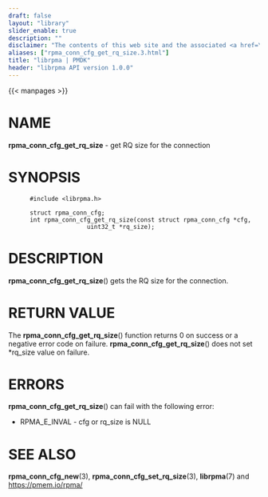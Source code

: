 ```yaml
---
draft: false
layout: "library"
slider_enable: true
description: ""
disclaimer: "The contents of this web site and the associated <a href=\"https://github.com/pmem\">GitHub repositories</a> are BSD-licensed open source."
aliases: ["rpma_conn_cfg_get_rq_size.3.html"]
title: "librpma | PMDK"
header: "librpma API version 1.0.0"
---
```

{{< manpages >}}

[comment]: <> (SPDX-License-Identifier: BSD-3-Clause)
[comment]: <> (Copyright 2020-2022, Intel Corporation)

NAME
====

**rpma\_conn\_cfg\_get\_rq\_size** - get RQ size for the connection

SYNOPSIS
========

          #include <librpma.h>

          struct rpma_conn_cfg;
          int rpma_conn_cfg_get_rq_size(const struct rpma_conn_cfg *cfg,
                          uint32_t *rq_size);

DESCRIPTION
===========

**rpma\_conn\_cfg\_get\_rq\_size**() gets the RQ size for the
connection.

RETURN VALUE
============

The **rpma\_conn\_cfg\_get\_rq\_size**() function returns 0 on success
or a negative error code on failure.
**rpma\_conn\_cfg\_get\_rq\_size**() does not set \*rq\_size value on
failure.

ERRORS
======

**rpma\_conn\_cfg\_get\_rq\_size**() can fail with the following error:

-   RPMA\_E\_INVAL - cfg or rq\_size is NULL

SEE ALSO
========

**rpma\_conn\_cfg\_new**(3), **rpma\_conn\_cfg\_set\_rq\_size**(3),
**librpma**(7) and https://pmem.io/rpma/
